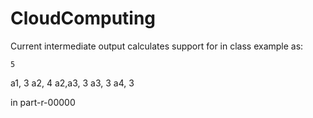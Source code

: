# CloudComputing

Current intermediate output calculates support for in class example as:

	5
a1,	3
a2,	4
a2,a3,	3
a3,	3
a4,	3

in part-r-00000